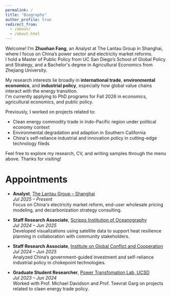 ```yaml
---
permalink: /
title: "Biography"
author_profile: true
redirect_from: 
  - /about/
  - /about.html
---
```


Welcome! I’m **Zhuohan Fang**, an Analyst at The Lantau Group in Shanghai, where I focus on China’s power sector and electricity market reforms.  
I hold a Master of Public Policy from UC San Diego’s School of Global Policy and Strategy, and a Bachelor's degree in Agricultural Economics from Zhejiang University.

My research interests lie broadly in **international trade**, **environmental economics**, and **industrial policy**, especially how global value chains interact with the energy transition.  
I'm currently applying to PhD programs for Fall 2026 in economics, agricultural economics, and public policy.

Previously, I worked on projects related to:
- Clean energy commodity trade in Indo-Pacific region under political economy context
- Environmental degradation and adaption in Southern California
- China's self-reliance industrial and innovation policy in cutting-edge technology fileds

Feel free to explore my research, CV, and writing samples through the menu above. Thanks for visiting!


Appointments
======
- **Analyst**, [The Lantau Group – Shanghai](https://www.lantaugroup.com)  
  *Jul 2025 – Present*  
  Focus on China's electricity market reform, end-user wholesale pricing modeling, and decarbonization strategy consulting.

- **Staff Research Associate**, [Scripps Institution of Oceanography](https://socalheathub.ucsd.edu/people/)  
  *Jul 2024 – Jun 2025*  
  Developed visualizations using satellite data to support heat resilience planning in collaboration with community stakeholders.

- **Staff Research Associate**, [Institute on Global Conflict and Cooperation](https://ucigcc.org)  
  *Jul 2024 – Jun 2025*  
  Analyzed China’s government-guided investment and self-reliance industrial policy in chokepoint technologies.
  
- **Graduate Student Researcher**, [Power Transfomation Lab, UCSD](https://pwrlab.org/team.html)  
  *Jul 2023 – Jun 2024*  
  Worked with Prof. Michael Davidson and Prof. Teevrat Garg on projects related to claen energy trade policy.




